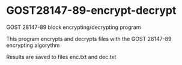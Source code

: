 # GOST28147-89-encrypt-decrypt
GOST 28147-89 block encrypting/decrypting program

This program encrypts and decrypts files with the GOST 28147-89 encrypting algorythm 

Results are saved to files enc.txt and dec.txt
